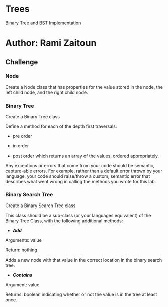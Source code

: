# Trees

Binary Tree and BST Implementation

# Author: Rami Zaitoun

## Challenge

### Node

Create a Node class that has properties for the value stored in the node, the left child node, and the right child node.

### Binary Tree

Create a Binary Tree class

Define a method for each of the depth first traversals:

- pre order

- in order

- post order which returns an array of the values, ordered appropriately.

Any exceptions or errors that come from your code should be semantic, capture-able errors. For example, rather than a default error thrown by your language, your code should raise/throw a custom, semantic error that describes what went wrong in calling the methods you wrote for this lab.

### Binary Search Tree

Create a Binary Search Tree class

This class should be a sub-class (or your languages equivalent) of the Binary Tree Class, with the following additional methods:

- ***Add***

Arguments: value

Return: nothing

Adds a new node with that value in the correct location in the binary search tree.

- ***Contains***

Argument: value

Returns: boolean indicating whether or not the value is in the tree at least once.